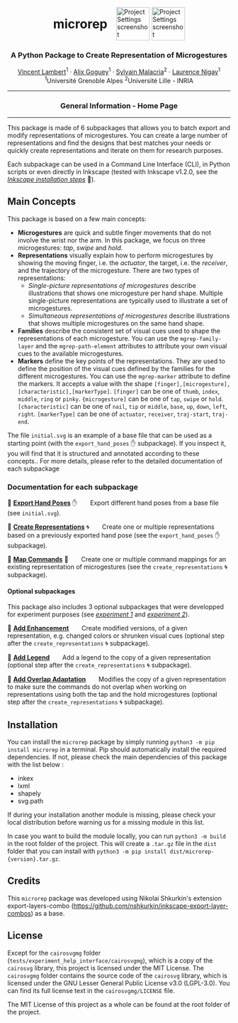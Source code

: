 <p align="center">
<div style="display: table; margin: 0 auto">
    <h1 style="display: table-cell; vertical-align: middle;padding-right: 20px">microrep</h1>
    <span style="display: table-cell; vertical-align: middle;padding-right: 5px"><img src="./docs/images/microRep_full.png" alt="Project Settings screenshot" height="75" width="75"/></span>
    <span style="display: table-cell; vertical-align: middle;"><img src="./docs/images/python_logo.png" alt="Project Settings screenshot" height="75" width="75"/></span>
</div>
<h3 align="center">A Python Package to Create Representation of Microgestures</h3>
</p>
<p align="center">
  <p align="center">
    <a href="https://vincent-lambert.eu/">Vincent Lambert</a><sup>1</sup>
    ·
    <a href="http://alixgoguey.fr/">Alix Goguey</a><sup>1</sup>
    ·
    <a href="https://malacria.com/">Sylvain Malacria</a><sup>2</sup>
    ·
    <a href="http://iihm.imag.fr/member/lnigay/">Laurence Nigay</a><sup>1</sup>
    <br>
    <sup>1</sup>Université Grenoble Alpes <sup>2</sup>Université Lille - INRIA
  </p>
</p>

---

<h3 align="center">
    General Information - Home Page
</h3>

---


This package is made of 6 subpackages that allows you to batch export and modify representations of microgestures.
You can create a large number of representations and find the designs that best matches your needs or quickly create representations and iterate on them for research purposes. 

Each subpackage can be used in a Command Line Interface (CLI), in Python scripts or even directly in Inkscape (tested with Inkscape v1.2.0, see the [*Inkscape installation steps*](./docs/inkscape-installation-steps.md) :art:).

## Main Concepts 

This package is based on a few main concepts:

* **Microgestures** are quick and subtle finger movements that do not involve the wrist nor the arm. In this package, we focus on three microgestures: *tap*, *swipe* and *hold*.
* **Representations** visually explain how to perform microgestures by showing the moving finger, i.e. the *actuator*, the target, i.e. the *receiver*, and the trajectory of the microgesture. There are two types of representations: 
  * *Single-picture representations of microgestures* describe illustrations that shows one microgesture per hand shape. Multiple single-picture representations are typically used to illustrate a set of microgestures.
  * *Simultaneous representations of microgestures* describe illustrations that shows multiple microgestures on the same hand shape.
* **Families** describe the consistent set of visual cues used to shape the representations of each microgesture. You can use the `mgrep-family-layer` and the `mgrep-path-element` attributes to attribute your own visual cues to the available microgestures.
* **Markers** define the key points of the representations. They are used to define the position of the visual cues defined by the families for the different microgestures. You can use the `mgrep-marker` attribute to define the markers. It accepts a value with the shape `[finger],[microgesture],[characteristic],[markerType]`. `[finger]` can be one of `thumb`, `index`, `middle`, `ring` or `pinky`. `{microgesture]` can be one of `tap`, `swipe` or `hold`. `[characteristic]` can be one of `nail`, `tip` or `middle`, `base`, `up`, `down`, `left`, `right`. `[markerType]` can be one of `actuator`, `receiver`, `traj-start`, `traj-end`.

The file `initial.svg` is an example of a base file that can be used as a starting point (with the `export_hand_poses` :raised_hand: subpackage). If you inspect it, you will find that it is structured and annotated according to these concepts.. For more details, please refer to the detailed documentation of each subpackage

### Documentation for each subpackage

:bookmark_tabs: [**Export Hand Poses**](./docs/export-hand-poses.md) :raised_hand:
&emsp;&ensp; Export different hand poses from a base file (see `initial.svg`).


:bookmark_tabs: [**Create Representations**](./docs/create-representations.md) :cyclone: 
&emsp;&ensp; Create one or multiple representations based on a previously exported hand pose (see the `export_hand_poses` :raised_hand: subpackage).


:bookmark_tabs: [**Map Commands**](./docs/map-commands.md) :game_die: 
&emsp;&ensp; Create one or multiple command mappings for an existing representation of microgestures (see the `create_representations` :cyclone: subpackage).

#### Optional subpackages

This package also includes 3 optional subpackages that were developped for experiment purposes (see [*experiment 1*](./docs/experiment-simultaneous-representations.md) and [*experiment 2*](./docs/experiment-help-interface.md)).

:bookmark_tabs: [**Add Enhancement**](./docs/add-enhancement.md) 
&emsp;&ensp; Create modified versions, of a given representation, e.g. changed colors or shrunken visual cues (optional step after the `create_representations` :cyclone: subpackage).


:bookmark_tabs: [**Add Legend**](./docs/add-legend.md)
&emsp;&ensp; Add a legend to the copy of a given representation (optional step after the `create_representations` :cyclone: subpackage).


:bookmark_tabs: [**Add Overlap Adaptation**](./docs/add-overlap-adaptation.md)
&emsp;&ensp; Modifies the copy of a given representation to make sure the commands do not overlap when working on representations using both the tap and the hold microgestures (optional step after the `create_representations` :cyclone: subpackage).

## Installation

You can install the `microrep` package by simply running `python3 -m pip install microrep` in a terminal. Pip should automatically install the required dependencies. If not, please check the main dependencies of this package with the list below :
- inkex
- lxml
- shapely
- svg.path

If during your installation another module is missing, please check your local distribution before warning us for a missing module in this list.

In case you want to build the module locally, you can run `python3 -m build` in the root folder of the project. This will create a `.tar.gz` file in the `dist` folder that you can install with `python3 -m pip install dist/microrep-{version}.tar.gz`.

## Credits

This `microrep` package was developed using Nikolai Shkurkin's extension export-layers-combo (https://github.com/nshkurkin/inkscape-export-layer-combos) as a base. 

## License

Except for the `cairosvgmg` folder (``tests/experiment_help_interface/cairosvgmg``), which is a copy of the `cairosvg` library, this project is licensed under the MIT License. The `cairosvgmg` folder contains the source code of the `cairosvg` library, which is licensed under the GNU Lesser General Public License v3.0 (LGPL-3.0). You can find its full license text in the `cairosvgmg/LICENSE` file.

The MIT License of this project as a whole can be found at the root folder of the project.